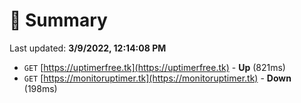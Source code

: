 # 📖 Summary
Last updated: **3/9/2022, 12:14:08 PM**

- `GET` [https://uptimerfree.tk](https://uptimerfree.tk) - **Up** (821ms)
- `GET` [https://monitoruptimer.tk](https://monitoruptimer.tk) - **Down** (198ms)
